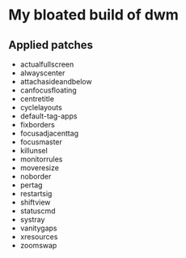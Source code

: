 # My bloated build of dwm

## Applied patches

 - actualfullscreen
 - alwayscenter
 - attachasideandbelow
 - canfocusfloating
 - centretitle
 - cyclelayouts
 - default-tag-apps
 - fixborders
 - focusadjacenttag
 - focusmaster
 - killunsel
 - monitorrules
 - moveresize
 - noborder
 - pertag
 - restartsig
 - shiftview
 - statuscmd
 - systray
 - vanitygaps
 - xresources
 - zoomswap
